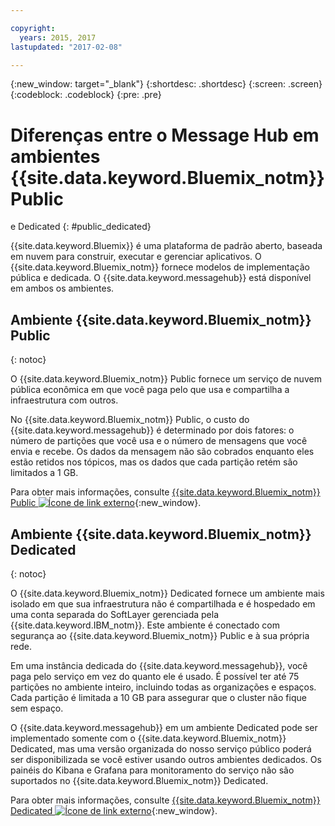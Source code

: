 ```yaml
---

copyright:
  years: 2015, 2017
lastupdated: "2017-02-08"

---
```


{:new_window: target="_blank"}
{:shortdesc: .shortdesc}
{:screen: .screen}
{:codeblock: .codeblock}
{:pre: .pre}

# Diferenças entre o Message Hub em ambientes {{site.data.keyword.Bluemix_notm}} Public
e Dedicated
{: #public_dedicated}

{{site.data.keyword.Bluemix}} é uma plataforma de padrão aberto, baseada em nuvem para construir, executar e gerenciar aplicativos. O {{site.data.keyword.Bluemix_notm}} fornece modelos de implementação pública e
dedicada. O {{site.data.keyword.messagehub}} está disponível em ambos os ambientes.

## Ambiente {{site.data.keyword.Bluemix_notm}} Public
{: notoc}

O {{site.data.keyword.Bluemix_notm}} Public fornece um serviço de nuvem pública econômica em que
você paga pelo que usa e compartilha a infraestrutura com outros.

No {{site.data.keyword.Bluemix_notm}} Public, o custo do
{{site.data.keyword.messagehub}} é determinado por dois fatores: o número de partições que você usa e
o número de mensagens que você envia e recebe. Os dados da mensagem não são cobrados enquanto eles estão
retidos nos tópicos, mas os dados que cada partição retém são limitados a 1 GB.

Para obter mais informações, consulte [{{site.data.keyword.Bluemix_notm}} Public ![Ícone de link externo](../../icons/launch-glyph.svg "Ícone de link externo")](https://www.ibm.com/cloud-computing/bluemix/public){:new_window}.


## Ambiente {{site.data.keyword.Bluemix_notm}} Dedicated
{: notoc}

O {{site.data.keyword.Bluemix_notm}} Dedicated fornece um ambiente mais isolado em que sua
infraestrutura não é compartilhada e é hospedado em uma conta separada do SoftLayer gerenciada pela
{{site.data.keyword.IBM_notm}}. Este ambiente é conectado com segurança ao {{site.data.keyword.Bluemix_notm}} Public e à sua própria rede.

Em uma instância dedicada do {{site.data.keyword.messagehub}}, você paga pelo serviço em vez do
quanto ele é usado. É possível ter até 75 partições no ambiente inteiro, incluindo todas as organizações e
espaços. Cada partição é limitada a 10 GB para assegurar que o cluster não fique sem espaço.

O {{site.data.keyword.messagehub}} em um ambiente Dedicated pode ser implementado
somente com o {{site.data.keyword.Bluemix_notm}} Dedicated, mas uma versão organizada do
nosso serviço público poderá ser disponibilizada se você estiver usando outros ambientes dedicados.
Os painéis do Kibana e Grafana para monitoramento do serviço não são suportados no {{site.data.keyword.Bluemix_notm}} Dedicated.

Para obter mais informações, consulte [{{site.data.keyword.Bluemix_notm}} Dedicated ![Ícone de link externo](../../icons/launch-glyph.svg "Ícone de link externo")](http://www.ibm.com/cloud-computing/bluemix/dedicated/){:new_window}.


